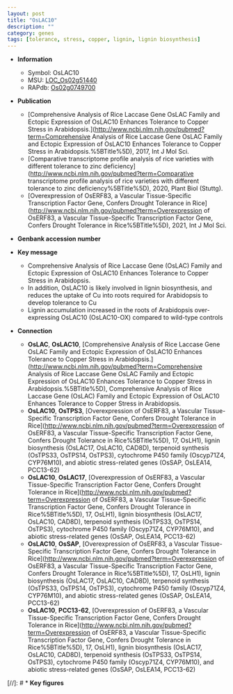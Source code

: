 ```yaml
---
layout: post
title: "OsLAC10"
description: ""
category: genes
tags: [tolerance, stress, copper, lignin, lignin biosynthesis]
---
```


* **Information**  
    + Symbol: OsLAC10  
    + MSU: [LOC_Os02g51440](http://rice.uga.edu/cgi-bin/ORF_infopage.cgi?orf=LOC_Os02g51440)  
    + RAPdb: [Os02g0749700](https://rapdb.dna.affrc.go.jp/locus/?name=Os02g0749700)  

* **Publication**  
    + [Comprehensive Analysis of Rice Laccase Gene OsLAC Family and Ectopic Expression of OsLAC10 Enhances Tolerance to Copper Stress in Arabidopsis.](http://www.ncbi.nlm.nih.gov/pubmed?term=Comprehensive Analysis of Rice Laccase Gene OsLAC Family and Ectopic Expression of OsLAC10 Enhances Tolerance to Copper Stress in Arabidopsis.%5BTitle%5D), 2017, Int J Mol Sci.
    + [Comparative transcriptome profile analysis of rice varieties with different tolerance to zinc deficiency](http://www.ncbi.nlm.nih.gov/pubmed?term=Comparative transcriptome profile analysis of rice varieties with different tolerance to zinc deficiency%5BTitle%5D), 2020, Plant Biol (Stuttg).
    + [Overexpression of OsERF83, a Vascular Tissue-Specific Transcription Factor Gene, Confers Drought Tolerance in Rice](http://www.ncbi.nlm.nih.gov/pubmed?term=Overexpression of OsERF83, a Vascular Tissue-Specific Transcription Factor Gene, Confers Drought Tolerance in Rice%5BTitle%5D), 2021, Int J Mol Sci.

* **Genbank accession number**  

* **Key message**  
    + Comprehensive Analysis of Rice Laccase Gene (OsLAC) Family and Ectopic Expression of OsLAC10 Enhances Tolerance to Copper Stress in Arabidopsis.
    + In addition, OsLAC10 is likely involved in lignin biosynthesis, and reduces the uptake of Cu into roots required for Arabidopsis to develop tolerance to Cu
    + Lignin accumulation increased in the roots of Arabidopsis over-expressing OsLAC10 (OsLAC10-OX) compared to wild-type controls

* **Connection**  
    + __OsLAC__, __OsLAC10__, [Comprehensive Analysis of Rice Laccase Gene OsLAC Family and Ectopic Expression of OsLAC10 Enhances Tolerance to Copper Stress in Arabidopsis.](http://www.ncbi.nlm.nih.gov/pubmed?term=Comprehensive Analysis of Rice Laccase Gene OsLAC Family and Ectopic Expression of OsLAC10 Enhances Tolerance to Copper Stress in Arabidopsis.%5BTitle%5D), Comprehensive Analysis of Rice Laccase Gene (OsLAC) Family and Ectopic Expression of OsLAC10 Enhances Tolerance to Copper Stress in Arabidopsis.
    + __OsLAC10__, __OsTPS3__, [Overexpression of OsERF83, a Vascular Tissue-Specific Transcription Factor Gene, Confers Drought Tolerance in Rice](http://www.ncbi.nlm.nih.gov/pubmed?term=Overexpression of OsERF83, a Vascular Tissue-Specific Transcription Factor Gene, Confers Drought Tolerance in Rice%5BTitle%5D), 17, OsLH1), lignin biosynthesis (OsLAC17, OsLAC10, CAD8D), terpenoid synthesis (OsTPS33, OsTPS14, OsTPS3), cytochrome P450 family (Oscyp71Z4, CYP76M10), and abiotic stress-related genes (OsSAP, OsLEA14, PCC13-62)
    + __OsLAC10__, __OsLAC17__, [Overexpression of OsERF83, a Vascular Tissue-Specific Transcription Factor Gene, Confers Drought Tolerance in Rice](http://www.ncbi.nlm.nih.gov/pubmed?term=Overexpression of OsERF83, a Vascular Tissue-Specific Transcription Factor Gene, Confers Drought Tolerance in Rice%5BTitle%5D), 17, OsLH1), lignin biosynthesis (OsLAC17, OsLAC10, CAD8D), terpenoid synthesis (OsTPS33, OsTPS14, OsTPS3), cytochrome P450 family (Oscyp71Z4, CYP76M10), and abiotic stress-related genes (OsSAP, OsLEA14, PCC13-62)
    + __OsLAC10__, __OsSAP__, [Overexpression of OsERF83, a Vascular Tissue-Specific Transcription Factor Gene, Confers Drought Tolerance in Rice](http://www.ncbi.nlm.nih.gov/pubmed?term=Overexpression of OsERF83, a Vascular Tissue-Specific Transcription Factor Gene, Confers Drought Tolerance in Rice%5BTitle%5D), 17, OsLH1), lignin biosynthesis (OsLAC17, OsLAC10, CAD8D), terpenoid synthesis (OsTPS33, OsTPS14, OsTPS3), cytochrome P450 family (Oscyp71Z4, CYP76M10), and abiotic stress-related genes (OsSAP, OsLEA14, PCC13-62)
    + __OsLAC10__, __PCC13-62__, [Overexpression of OsERF83, a Vascular Tissue-Specific Transcription Factor Gene, Confers Drought Tolerance in Rice](http://www.ncbi.nlm.nih.gov/pubmed?term=Overexpression of OsERF83, a Vascular Tissue-Specific Transcription Factor Gene, Confers Drought Tolerance in Rice%5BTitle%5D), 17, OsLH1), lignin biosynthesis (OsLAC17, OsLAC10, CAD8D), terpenoid synthesis (OsTPS33, OsTPS14, OsTPS3), cytochrome P450 family (Oscyp71Z4, CYP76M10), and abiotic stress-related genes (OsSAP, OsLEA14, PCC13-62)

[//]: # * **Key figures**  


